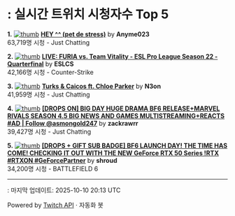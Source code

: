 # : 실시간 트위치 시청자수 Top 5

**1.** [![thumb](https://static-cdn.jtvnw.net/previews-ttv/live_user_anyme023-320x180.jpg)](https://twitch.tv/Anyme023)
**[HEY ^^ (pet de stress)](https://twitch.tv/Anyme023)** by **Anyme023**<br>63,719명 시청  - Just Chatting

**2.** [![thumb](https://static-cdn.jtvnw.net/previews-ttv/live_user_eslcs-320x180.jpg)](https://twitch.tv/ESLCS)
**[LIVE: FURIA vs. Team Vitality - ESL Pro League Season 22 - Quarterfinal](https://twitch.tv/ESLCS)** by **ESLCS**<br>42,166명 시청  - Counter-Strike

**3.** [![thumb](https://static-cdn.jtvnw.net/previews-ttv/live_user_n3on-320x180.jpg)](https://twitch.tv/N3on)
**[Turks & Caicos ft. Chloe Parker](https://twitch.tv/N3on)** by **N3on**<br>41,959명 시청  - Just Chatting

**4.** [![thumb](https://static-cdn.jtvnw.net/previews-ttv/live_user_zackrawrr-320x180.jpg)](https://twitch.tv/zackrawrr)
**[[DROPS ON] BIG DAY HUGE DRAMA BF6 RELEASE+MARVEL RIVALS SEASON 4.5 BIG NEWS AND GAMES MULTISTREAMING+REACTS #AD | Follow  @asmongold247](https://twitch.tv/zackrawrr)** by **zackrawrr**<br>39,427명 시청  - Just Chatting

**5.** [![thumb](https://static-cdn.jtvnw.net/previews-ttv/live_user_shroud-320x180.jpg)](https://twitch.tv/shroud)
**[[DROPS + GIFT SUB BADGE] BF6 LAUNCH DAY! THE TIME HAS COME! CHECKING IT OUT WITH THE NEW GeForce RTX 50 Series !RTX #RTXON #GeForcePartner](https://twitch.tv/shroud)** by **shroud**<br>34,200명 시청  - BATTLEFIELD 6


---
: 마지막 업데이트: 2025-10-10 20:13 UTC

Powered by [Twitch API](https://dev.twitch.tv/docs/api/reference) · 자동화 봇
